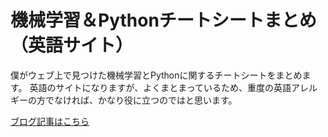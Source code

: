 # 機械学習＆Pythonチートシートまとめ（英語サイト）

僕がウェブ上で見つけた機械学習とPythonに関するチートシートをまとめます。
英語のサイトになりますが、よくまとまっているため、重度の英語アレルギーの方でなければ、かなり役に立つのではと思います。

[ブログ記事はこちら](https://localab.jp/blog/machine-learning-and-python-cheat-sheets/)
